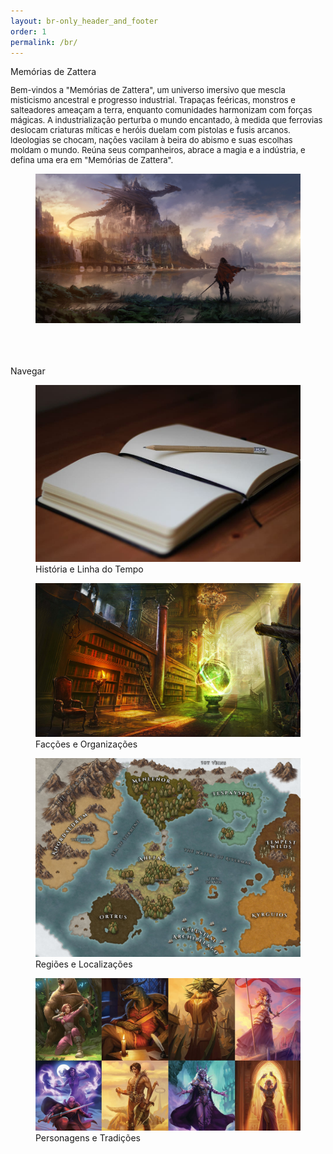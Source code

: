 ```yaml
---
layout: br-only_header_and_footer
order: 1
permalink: /br/
---
```


<div class="section" id="about">
  <div class="container">
    <div class="h1 text-center mb-4 title cc-porfolio-image img-raised" data-aos="zoom-in" data-aos-anchor-placement="top-bottom">
      <div class="card-body">
        <div class="h5 mt-0 title">Memórias de Zattera</div>
          <div style="text-align: left;">
            <font size="-1">
            <p>Bem-vindos a "Memórias de Zattera", um universo imersivo que mescla misticismo ancestral e progresso industrial. Trapaças feéricas, monstros e salteadores ameaçam a terra, enquanto comunidades harmonizam com forças mágicas. A industrialização perturba o mundo encantado, à medida que ferrovias deslocam criaturas míticas e heróis duelam com pistolas e fusis arcanos. Ideologias se chocam, nações vacilam à beira do abismo e suas escolhas moldam o mundo. Reúna seus companheiros, abrace a magia e a indústria, e defina uma era em "Memórias de Zattera".</p>
            </font>
          </div>
        </div>
        <figure class="cc-effect">
          <img src="/assets/images/project-legacy_of_reality-title.jpg" alt="Image"/>
        </figure>
      </div>
    <br>
    <br>
    <br>
    <div class="h1 text-center mb-4 title">
      Navegar
    </div>
    <div class="tab-content gallery mt-5">
      <div class="tab-pane active" id="miscellaneous1">
        <div class="ml-auto mr-auto">
          <div class="row">
            <div class="col-md-6">
              <div class="cc-porfolio-image img-raised" data-aos="zoom-in" data-aos-anchor-placement="top-bottom">
                <figure class="cc-effect"><img src="/assets/images/project-legacy_of_reality-lore.jpg" alt="Image"/>
                  <figcaption>
                    <a href="timeline"></a>
                    <div class="h4">História e Linha do Tempo</div>
                  </figcaption>
                </figure>
              </div>
              <div class="cc-porfolio-image img-raised" data-aos="zoom-in" data-aos-anchor-placement="top-bottom">
                <figure class="cc-effect"><img src="/assets/images/project-legacy_of_reality-organizations.jpg" alt="Image"/>
                  <figcaption>
                    <a href="organizations"></a>
                    <div class="h4">Facções e Organizações</div>
                  </figcaption>
                </figure>
              </div>
            </div>
            <div class="col-md-6">
              <div class="cc-porfolio-image img-raised" data-aos="zoom-in" data-aos-anchor-placement="top-bottom">
                <figure class="cc-effect"><img src="/assets/images/project-legacy_of_reality-world_map.jpg" alt="Image"/>
                  <figcaption>
                    <a href="regions"></a>
                    <div class="h4">Regiões e Localizações</div>
                  </figcaption>
                </figure>
              </div>
              <div class="cc-porfolio-image img-raised" data-aos="zoom-in" data-aos-anchor-placement="top-bottom">
                <figure class="cc-effect"><img src="/assets/images/project-legacy_of_reality-characters.jpg" alt="Image"/>
                  <figcaption>
                    <a href="characters"></a>
                    <div class="h4">Personagens e Tradições</div>
                  </figcaption>
                </figure>
              </div>
            </div>
          </div>
        </div>
      </div>
    </div>
  </div>
</div>